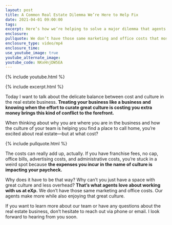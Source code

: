 ```yaml
---
layout: post
title: A Common Real Estate Dilemma We’re Here to Help Fix
date: 2021-04-01 09:00:00
tags:
excerpt: Here’s how we’re helping to solve a major dilemma that agents are facing.
enclosure:
pullquote: We don’t have those same marketing and office costs that most brokerages do.
enclosure_type: video/mp4
enclosure_time:
use_youtube_image: true
youtube_alternate_image:
youtube_code: NKxHnjDW5EA
---
```

{% include youtube.html %}

{% include excerpt.html %}

Today I want to talk about the delicate balance between cost and culture in the real estate business. **Treating your business like a business and knowing when the effort to curate great culture is costing you extra money brings this kind of conflict to the forefront.**

When thinking about why you are where you are in the business and how the culture of your team is helping you find a place to call home, you’re excited about real estate—but at what cost?

{% include pullquote.html %}

The costs can really add up, actually. If you have franchise fees, no cap, office bills, advertising costs, and administrative costs, you’re stuck in a weird spot because **the expenses you incur in the name of culture is impacting your paycheck.**

Why does it have to be that way? Why can’t you just have a space with great culture and less overhead? **That’s what agents love about working with us at eXp.** We don’t have those same marketing and office costs. Our agents make more while also enjoying that great culture.

If you want to learn more about our team or have any questions about the real estate business, don’t hesitate to reach out via phone or email. I look forward to hearing from you soon.
